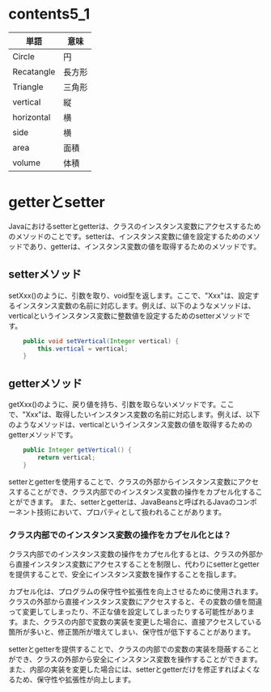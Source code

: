 # contents5_1

| 単語     | 意味  |
|--------|-----|
| Circle | 円   |
|Recatangle|長方形|
|Triangle|三角形|
|vertical|縦|
|horizontal|横|
|side|横|
|area|面積|
|volume|体積|


# getterとsetter
Javaにおけるsetterとgetterは、クラスのインスタンス変数にアクセスするためのメソッドのことです。setterは、インスタンス変数に値を設定するためのメソッドであり、getterは、インスタンス変数の値を取得するためのメソッドです。

## setterメソッド
setXxx()のように、引数を取り、void型を返します。ここで、"Xxx"は、設定するインスタンス変数の名前に対応します。例えば、以下のようなメソッドは、verticalというインスタンス変数に整数値を設定するためのsetterメソッドです。

```java
    public void setVertical(Integer vertical) {
        this.vertical = vertical;
    }
```
## getterメソッド
getXxx()のように、戻り値を持ち、引数を取らないメソッドです。ここで、"Xxx"は、取得したいインスタンス変数の名前に対応します。例えば、以下のようなメソッドは、verticalというインスタンス変数の値を取得するためのgetterメソッドです。
```java
    public Integer getVertical() {
        return vertical;
    }
```


setterとgetterを使用することで、クラスの外部からインスタンス変数にアクセスすることができ、クラス内部でのインスタンス変数の操作をカプセル化することができます。
また、setterとgetterは、JavaBeansと呼ばれるJavaのコンポーネント技術において、プロパティとして扱われることがあります。




### クラス内部でのインスタンス変数の操作をカプセル化とは？
クラス内部でのインスタンス変数の操作をカプセル化するとは、クラスの外部から直接インスタンス変数にアクセスすることを制限し、代わりにsetterとgetterを提供することで、安全にインスタンス変数を操作することを指します。

カプセル化は、プログラムの保守性や拡張性を向上させるために使用されます。クラスの外部から直接インスタンス変数にアクセスすると、その変数の値を間違って変更してしまったり、不正な値を設定してしまったりする可能性があります。また、クラスの内部で変数の実装を変更した場合に、直接アクセスしている箇所が多いと、修正箇所が増えてしまい、保守性が低下することがあります。

setterとgetterを提供することで、クラスの内部での変数の実装を隠蔽することができ、クラスの外部から安全にインスタンス変数を操作することができます。また、内部の実装を変更した場合には、setterとgetterだけを修正すればよくなるため、保守性や拡張性が向上します。

